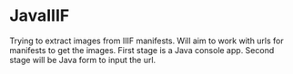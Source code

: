 # JavaIIIF
Trying to extract images from IIIF manifests. Will aim to work with urls for manifests to get the images. 
First stage is a Java console app.
Second stage will be Java form to input the url.
